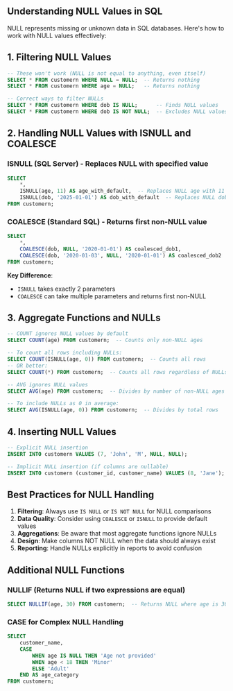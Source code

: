## Understanding NULL Values in SQL

NULL represents missing or unknown data in SQL databases. Here's how to work with NULL values effectively:

## 1. Filtering NULL Values

```SQL
-- These won't work (NULL is not equal to anything, even itself)
SELECT * FROM customern WHERE NULL = NULL;  -- Returns nothing
SELECT * FROM customern WHERE age = NULL;   -- Returns nothing

-- Correct ways to filter NULLs
SELECT * FROM customern WHERE dob IS NULL;      -- Finds NULL values
SELECT * FROM customern WHERE dob IS NOT NULL;  -- Excludes NULL values
```

## 2. Handling NULL Values with ISNULL and COALESCE

### ISNULL (SQL Server) - Replaces NULL with specified value

```SQL
SELECT
    *,
    ISNULL(age, 11) AS age_with_default,  -- Replaces NULL age with 11
    ISNULL(dob, '2025-01-01') AS dob_with_default  -- Replaces NULL dob
FROM customern;
```

### COALESCE (Standard SQL) - Returns first non-NULL value

```SQL
SELECT
    *,
    COALESCE(dob, NULL, '2020-01-01') AS coalesced_dob1,
    COALESCE(dob, '2020-01-03', NULL, '2020-01-01') AS coalesced_dob2
FROM customern;
```

**Key Difference**:

- `ISNULL` takes exactly 2 parameters
- `COALESCE` can take multiple parameters and returns first non-NULL

## 3. Aggregate Functions and NULLs

```SQL
-- COUNT ignores NULL values by default
SELECT COUNT(age) FROM customern;  -- Counts only non-NULL ages

-- To count all rows including NULLs:
SELECT COUNT(ISNULL(age, 0)) FROM customern;  -- Counts all rows
-- OR better:
SELECT COUNT(*) FROM customern;  -- Counts all rows regardless of NULLs

-- AVG ignores NULL values
SELECT AVG(age) FROM customern;  -- Divides by number of non-NULL ages

-- To include NULLs as 0 in average:
SELECT AVG(ISNULL(age, 0)) FROM customern;  -- Divides by total rows
```

## 4. Inserting NULL Values

```SQL
-- Explicit NULL insertion
INSERT INTO customern VALUES (7, 'John', 'M', NULL, NULL);

-- Implicit NULL insertion (if columns are nullable)
INSERT INTO customern (customer_id, customer_name) VALUES (8, 'Jane');
```

## Best Practices for NULL Handling

1. **Filtering**: Always use `IS NULL` or `IS NOT NULL` for NULL comparisons
2. **Data Quality**: Consider using `COALESCE` or `ISNULL` to provide default values
3. **Aggregations**: Be aware that most aggregate functions ignore NULLs
4. **Design**: Make columns NOT NULL when the data should always exist
5. **Reporting**: Handle NULLs explicitly in reports to avoid confusion

## Additional NULL Functions

### NULLIF (Returns NULL if two expressions are equal)

```SQL
SELECT NULLIF(age, 30) FROM customern;  -- Returns NULL where age is 30
```

### CASE for Complex NULL Handling

```SQL
SELECT
    customer_name,
    CASE
        WHEN age IS NULL THEN 'Age not provided'
        WHEN age < 18 THEN 'Minor'
        ELSE 'Adult'
    END AS age_category
FROM customern;
```
